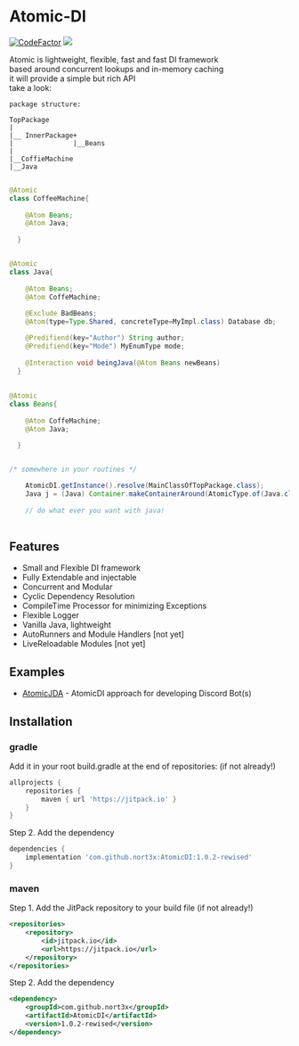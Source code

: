 # Atomic-DI

[![CodeFactor](https://www.codefactor.io/repository/github/nort3x/atomicdi/badge/master)](https://www.codefactor.io/repository/github/nort3x/atomicdi/overview/master)
[![](https://jitpack.io/v/nort3x/AtomicDI.svg)](https://jitpack.io/#nort3x/AtomicDI)

Atomic is lightweight, flexible, fast and fast DI framework <br/>
based around concurrent lookups and in-memory caching<br/>
it will provide a simple but rich API<br/>
take a look:

```
package structure:

TopPackage
|
|__ InnerPackage+
|               |__Beans
|             
|__CoffieMachine
|__Java
```

```java

@Atomic 
class CoffeeMachine{
    
    @Atom Beans;
    @Atom Java;
    
  }


@Atomic 
class Java{
    
    @Atom Beans;
    @Atom CoffeMachine;
    
    @Exclude BadBeans;
    @Atom(type=Type.Shared, concreteType=MyImpl.class) Database db;

    @Predifiend(key="Author") String author;
    @Predifiend(key="Mode") MyEnumType mode;
    
    @Interaction void beingJava(@Atom Beans newBeans)
  }
  
  
@Atomic 
class Beans{
    
    @Atom CoffeMachine;
    @Atom Java;
    
  }


/* somewhere in your routines */

    AtomicDI.getInstance().resolve(MainClassOfTopPackage.class);
    Java j = (Java) Container.makeContainerAround(AtomicType.of(Java.class)).getCentral();
    
    // do what ever you want with java!
    

```

## Features

<ul>
    <li>Small and Flexible DI framework</li>
    <li>Fully Extendable and injectable</li>
    <li>Concurrent and Modular</li>
    <li>Cyclic Dependency Resolution</li> 
    <li>CompileTime Processor for minimizing Exceptions</li> 
    <li>Flexible Logger</li> 
    <li>Vanilla Java, lightweight</li>
    <li>AutoRunners and Module Handlers [not yet]</li> 
    <li>LiveReloadable Modules [not yet]</li> 
</ul>

## Examples

+ [AtomicJDA](https://github.com/nort3x/AtomicJDA) - AtomicDI approach for developing Discord Bot(s)

## Installation

### gradle

Add it in your root build.gradle at the end of repositories: (if not already!)

```gradle
allprojects {
    repositories {
        maven { url 'https://jitpack.io' }
    }
}

```
Step 2. Add the dependency
```gradle
dependencies {
    implementation 'com.github.nort3x:AtomicDI:1.0.2-rewised'
}
```

### maven
Step 1. Add the JitPack repository to your build file (if not already!)

```xml
<repositories>
    <repository>
        <id>jitpack.io</id>
        <url>https://jitpack.io</url>
    </repository>
</repositories>
```
Step 2. Add the dependency
```xml
<dependency>
    <groupId>com.github.nort3x</groupId>
    <artifactId>AtomicDI</artifactId>
    <version>1.0.2-rewised</version>
</dependency>
```

